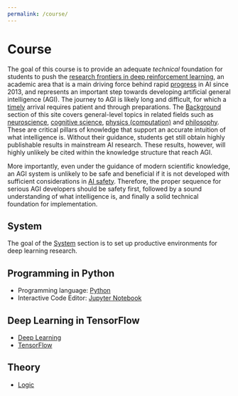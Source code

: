 ```yaml
---
permalink: /course/
---
```

# Course

The goal of this course is to provide an adequate *technical* foundation for students to push the [research frontiers in deep reinforcement learning](../DRL/README.md), an academic area that is a main driving force behind rapid [progress](http://realai.org/progress/) in AI since 2013, and represents an important step towards developing artificial general intelligence (AGI). The journey to AGI is likely long and difficult, for which a [timely](http://realai.org/timing/) arrival requires patient and through preparations. The [Background](http://realai.org/background/) section of this site covers general-level topics in related fields such as [neuroscience](http://realai.org/background/neuroscience/), [cognitive science](http://realai.org/background/cognitive-science/), [physics (computation)](http://realai.org/background/computation/) and [philosophy](../background/philosophy/README.md). These are critical pillars of knowledge that support an accurate intuition of what intelligence is. Without their guidance, students get still obtain highly publishable results in mainstream AI research. These results, however, will highly unlikely be cited within the knowledge structure that reach AGI.

More importantly, even under the guidance of modern scientific knowledge, an AGI system is unlikely to be safe and beneficial if it is not developed with sufficient considerations in [AI safety](http://realai.org/safety/). Therefore, the proper sequence for serious AGI developers should be safety first, followed by a sound understanding of what intelligence is, and finally a solid technical foundation for implementation.

## System 

The goal of the [System](http://realai.org/course/system/) section is to set up productive environments for deep learning research.

## Programming in Python

* Programming language: [Python](python.md)
* Interactive Code Editor: [Jupyter Notebook](http://realai.org/course/jupyter/)

## Deep Learning in TensorFlow

* [Deep Learning](http://realai.org/course/deep-learning/)
* [TensorFlow](tensorflow/README.md)

## Theory

* [Logic](logic.md)

